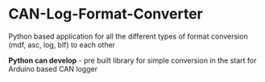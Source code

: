 # CAN-Log-Format-Converter
Python based application for all the different types of format conversion (mdf, asc, log, blf) to each other 

**Python can develop** - pre built library for simple conversion in the start for Arduino based CAN logger 


# 
